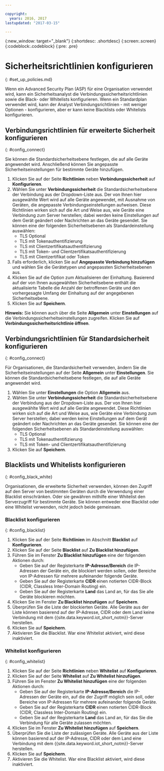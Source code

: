 ```yaml
---

copyright:
  years: 2016, 2017
lastupdated: "2017-03-15"

---
```


{:new_window: target="\_blank"}
{:shortdesc: .shortdesc}
{:screen:.screen}
{:codeblock:.codeblock}
{:pre: .pre}

# Sicherheitsrichtlinien konfigurieren
{: #set_up_policies.md}

Wenn ein Advanced Security Plan (ASP) für eine Organisation verwendet wird, kann ein Sicherheitsanalyst die Verbindungssicherheitsrichtlinien sowie die Black- oder Whitelists konfigurieren. Wenn ein Standardplan verwendet wird, kann der Analyst Verbindungsrichtlinien - mit weniger Optionen - konfigurieren, aber er kann keine Blacklists oder Whitelists konfigurieren.

## Verbindungsrichtlinien für erweiterte Sicherheit konfigurieren
{: #config_connect}

Sie können die Standardsicherheitsebene festlegen, die auf alle Geräte angewendet wird. Anschließend können Sie angepasste Sicherheitseinstellungen für bestimmte Geräte hinzufügen.

1. Klicken Sie auf der Seite **Richtlinien** neben **Verbindungssicherheit** auf **Konfigurieren**.
2. Wählen Sie unter **Verbindungssicherheit** die Standardsicherheitsebene der Verbindung aus der Dropdown-Liste aus. Der von Ihnen hier ausgewählte Wert wird auf alle Geräte angewendet, mit Ausnahme von Geräten, die angepasste Verbindungseinstellungen aufweisen. Diese Richtlinien wirken sich auf die Art und Weise aus, wie Geräte eine Verbindung zum Server herstellen; dabei werden keine Einstellungen auf dem Gerät geändert oder Nachrichten an das Geräte gesendet. Sie können eine der folgenden Sicherheitsebenen als Standardeinstellung auswählen:
    - TLS Optional
    - TLS mit Tokenauthentifizierung
    - TLS mit Clientzertifikatsauthentifizierung
    - TLS mit Token- und Clientzertifikatsauthentifizierung
    - TLS mit Clientzertifikat oder Token
3. Falls erforderlich, klicken Sie auf **Angepasste Verbindung hinzufügen** und wählen Sie die Gerätetypen und angepassten Sicherheitsebenen aus. 
3. Klicken Sie auf die Option zum Aktualisieren der Einhaltung. Basierend auf der von Ihnen ausgewählten Sicherheitsebene enthält die aktualisierte Tabelle die Anzahl der betroffenen Geräte und den vorhergesagte Umfang der Einhaltung auf der angegebenen Sicherheitsebene.
4. Klicken Sie auf **Speichern**.  

**Hinweis:**
Sie können auch über die Seite **Allgemein** unter **Einstellungen** auf die Verbindungssicherheitseinstellungen zugreifen. Klicken Sie auf **Verbindungssicherheitsrichtlinie öffnen**.

## Verbindungsrichtlinien für Standardsicherheit konfigurieren
{: #config_connect}

Für Organisationen, die Standardsicherheit verwenden, ändern Sie die Sicherheitseinstellungen auf der Seite **Allgemein** unter **Einstellungen**. Sie können die Standardsicherheitsebene festlegen, die auf alle Geräte angewendet wird.

1. Wählen Sie unter **Einstellungen** die Option **Allgemein** aus.
2. Wählen Sie unter **Verbindungssicherheit** die Standardsicherheitsebene der Verbindung aus der Dropdown-Liste aus. Der von Ihnen hier ausgewählte Wert wird auf alle Geräte angewendet. Diese Richtlinien wirken sich auf die Art und Weise aus, wie Geräte eine Verbindung zum Server herstellen; dabei werden keine Einstellungen auf dem Gerät geändert oder Nachrichten an das Geräte gesendet. Sie können eine der folgenden Sicherheitsebenen als Standardeinstellung auswählen:
    - TLS Optional
    - TLS mit Tokenauthentifizierung
    - TLS mit Token- und Clientzertifikatsauthentifizierung
4. Klicken Sie auf **Speichern**.  

## Blacklists und Whitelists konfigurieren
{: #config_black_white}

Organisationen, die erweiterte Sicherheit verwenden, können den Zugriff auf den Server von bestimmten Geräten durch die Verwendung einer Blacklist einschränken. Oder sie gewähren mithilfe einer Whitelist den Serverzugriff für bestimmte Geräte. Sie können entweder eine Blacklist oder eine Whitelist verwenden, nicht jedoch beide gemeinsam.

### Blacklist konfigurieren
{: #config_blacklist}

1. Klicken Sie auf der Seite **Richtlinien** im Abschnitt **Blacklist** auf **Konfigurieren**.
2. Klicken Sie auf der Seite **Blacklist** auf **Zu Blacklist hinzufügen**.
3. Führen Sie im Fenster **Zu Blacklist hinzufügen** eine der folgenden Aktionen durch:
    - Geben Sie auf der Registerkarte **IP-Adresse/Bereich** die IP-Adressen der Geräte ein, die blockiert werden sollen, oder Bereiche von IP-Adressen für mehrere aufeinander folgende Geräte.
    - Geben Sie auf der Registerkarte **CIDR** einen notierten CIDR-Block (CIDR, Classless Inter-Domain Routing) ein.
    - Geben Sie auf der Registerkarte **Land** das Land an, für das Sie alle Geräte blockieren möchten.
4. Klicken Sie im Fenster **Zu Blacklist hinzufügen** auf **Speichern**.
5. Überprüfen Sie die Liste der blockierten Geräte. Alle Geräte aus der Liste können basierend auf der IP-Adresse, CIDR oder dem Land keine Verbindung mit dem {{site.data.keyword.iot_short_notm}}-Server herstellen.
6. Klicken Sie auf **Speichern**.
7. Aktivieren Sie die Blacklist. War eine Whitelist aktiviert, wird diese inaktiviert.

### Whitelist konfigurieren
{: #config_whitelist}

1. Klicken Sie auf der Seite **Richtlinien** neben **Whitelist** auf **Konfigurieren**.
2. Klicken Sie auf der Seite **Whitelist** auf **Zu Whitelist hinzufügen**.
3. Führen Sie im Fenster **Zu Whitelist hinzufügen** eine der folgenden Aktionen durch:
    - Geben Sie auf der Registerkarte **IP-Adresse/Bereich** die IP-Adressen der Geräte ein, auf die der Zugriff möglich sein soll, oder Bereiche von IP-Adressen für mehrere aufeinander folgende Geräte.
    - Geben Sie auf der Registerkarte **CIDR** einen notierten CIDR-Block (CIDR, Classless Inter-Domain Routing) ein.
    - Geben Sie auf der Registerkarte **Land** das Land an, für das Sie die Verbindung für alle Geräte zulassen möchten.
4. Klicken Sie im Fenster **Zu Whitelist hinzufügen** auf **Speichern**.
5. Überprüfen Sie die Liste der zulässigen Geräte. Alle Geräte aus der Liste können basierend auf der IP-Adresse, CIDR oder dem Land eine Verbindung mit dem {{site.data.keyword.iot_short_notm}}-Server herstellen.
6. Klicken Sie auf **Speichern**.
7. Aktivieren Sie die Whitelist. War eine Blacklist aktiviert, wird diese inaktiviert.
